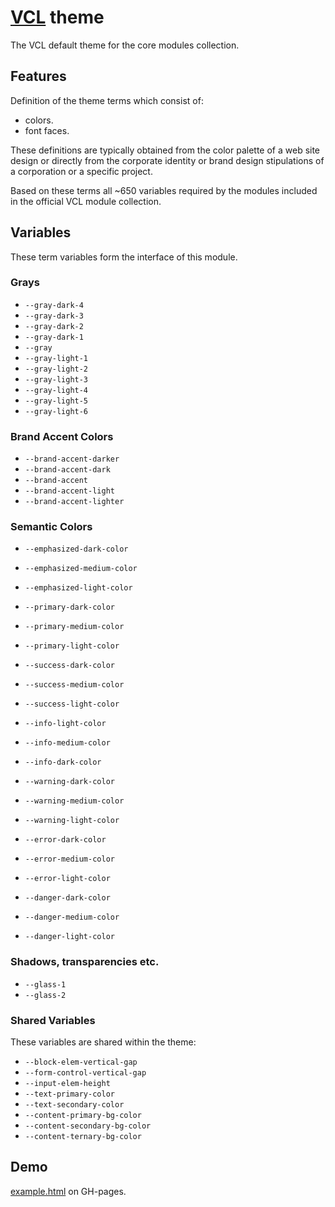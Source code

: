 # [VCL](https://vcl.github.io/) theme

The VCL default theme for the core modules collection.

## Features

Definition of the theme terms which consist of:

- colors.
- font faces.

These definitions are typically obtained from the color palette of a web site
design or directly from the corporate identity or brand design stipulations
of a corporation or a specific project.

Based on these terms all ~650 variables required by the modules included in
the official VCL module collection.

## Variables

These term variables form the interface of this module.

### Grays

- `--gray-dark-4`
- `--gray-dark-3`
- `--gray-dark-2`
- `--gray-dark-1`
- `--gray`
- `--gray-light-1`
- `--gray-light-2`
- `--gray-light-3`
- `--gray-light-4`
- `--gray-light-5`
- `--gray-light-6`

### Brand Accent Colors

- `--brand-accent-darker`
- `--brand-accent-dark`
- `--brand-accent`
- `--brand-accent-light`
- `--brand-accent-lighter`

### Semantic Colors

- `--emphasized-dark-color`
- `--emphasized-medium-color`
- `--emphasized-light-color`

- `--primary-dark-color`
- `--primary-medium-color`
- `--primary-light-color`

- `--success-dark-color`
- `--success-medium-color`
- `--success-light-color`

- `--info-light-color`
- `--info-medium-color`
- `--info-dark-color`

- `--warning-dark-color`
- `--warning-medium-color`
- `--warning-light-color`

- `--error-dark-color`
- `--error-medium-color`
- `--error-light-color`

- `--danger-dark-color`
- `--danger-medium-color`
- `--danger-light-color`

### Shadows, transparencies etc.

- `--glass-1`
- `--glass-2`

### Shared Variables

These variables are shared within the theme:

- `--block-elem-vertical-gap`
- `--form-control-vertical-gap`
- `--input-elem-height`
- `--text-primary-color`
- `--text-secondary-color`
- `--content-primary-bg-color`
- `--content-secondary-bg-color`
- `--content-ternary-bg-color`

## Demo

[example.html](/demo/example.html) on GH-pages.
